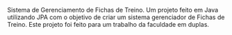 Sistema de Gerenciamento de Fichas de Treino.
Um projeto feito em Java utilizando JPA com o objetivo de criar um sistema gerenciador de Fichas de Treino. Este projeto foi feito para um trabalho da faculdade em duplas.
